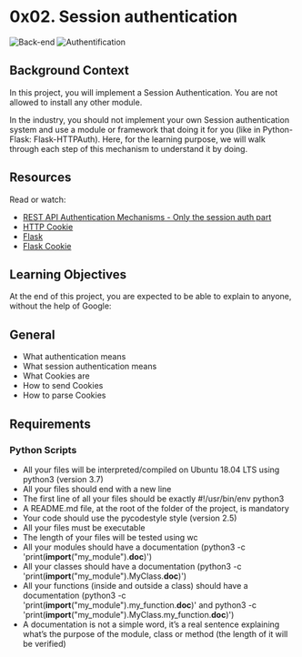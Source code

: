 # 0x02. Session authentication

![Back-end]() ![Authentification]()

## Background Context

In this project, you will implement a Session Authentication. You are not allowed to install any other module.

In the industry, you should not implement your own Session authentication system and use a module or framework that doing it for you (like in Python-Flask: Flask-HTTPAuth). Here, for the learning purpose, we will walk through each step of this mechanism to understand it by doing.

## Resources

Read or watch:

- [REST API Authentication Mechanisms - Only the session auth part](https://intranet.alxswe.com/rltoken/oofk0VhuS0ZFZTNTVrQeaQ)
- [HTTP Cookie](https://intranet.alxswe.com/rltoken/peLV8xuJ4PDJMOVFqk-d2g)
- [Flask](https://intranet.alxswe.com/rltoken/AI1tFR5XriGfR8Tz7YTYQA)
- [Flask Cookie](https://intranet.alxswe.com/rltoken/QYfI5oW6OHUmHDzwKV1Qsw)

## Learning Objectives

At the end of this project, you are expected to be able to explain to anyone, without the help of Google:

## General

- What authentication means
- What session authentication means
- What Cookies are
- How to send Cookies
- How to parse Cookies

## Requirements

### Python Scripts

- All your files will be interpreted/compiled on Ubuntu 18.04 LTS using python3 (version 3.7)
- All your files should end with a new line
- The first line of all your files should be exactly #!/usr/bin/env python3
- A README.md file, at the root of the folder of the project, is mandatory
- Your code should use the pycodestyle style (version 2.5)
- All your files must be executable
- The length of your files will be tested using wc
- All your modules should have a documentation (python3 -c 'print(__import__("my_module").__doc__)')
- All your classes should have a documentation (python3 -c 'print(__import__("my_module").MyClass.__doc__)')
- All your functions (inside and outside a class) should have a documentation (python3 -c 'print(__import__("my_module").my_function.__doc__)' and python3 -c 'print(__import__("my_module").MyClass.my_function.__doc__)')
- A documentation is not a simple word, it’s a real sentence explaining what’s the purpose of the module, class or method (the length of it will be verified)
